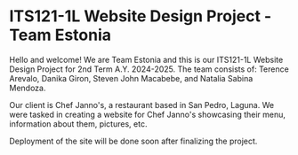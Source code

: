 # ITS121-1L Website Design Project - Team Estonia
Hello and welcome! We are Team Estonia and this is our ITS121-1L Website Design Project for 2nd Term A.Y. 2024-2025.
The team consists of: Terence Arevalo, Danika Giron, Steven John Macabebe, and Natalia Sabina Mendoza.

Our client is Chef Janno's, a restaurant based in San Pedro, Laguna. We were tasked in creating a website for Chef Janno's showcasing their menu, information about them, pictures, etc. 

Deployment of the site will be done soon after finalizing the project.
